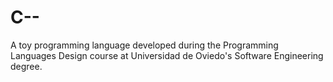 # C--
A toy programming language developed during the Programming Languages Design course at Universidad de Oviedo's Software Engineering degree.

